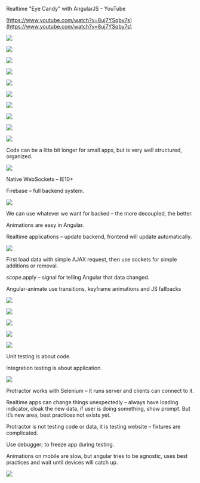 Realtime "Eye Candy" with AngularJS - YouTube 

[https://www.youtube.com/watch?v=8uj7YSqby7s](https://www.youtube.com/watch?v=8uj7YSqby7s)

  


![](assets/2db6aa6eb8257656.png)  


![](assets/ed5ddeff144a26ee.png)  


![](assets/3cee4896a5f0fbbc.png)

![](assets/f855c5fab2b13929.png)

![](assets/62d99eacb9892681.png)

![](assets/81e94f1f62f1099b.png)

![](assets/102aef2e5418657a.png)

![](assets/a88e57ece1dff789.png)

![](assets/6709ae4027de8249.png)  

![](assets/3c6d3348de395faf.png)  

Code can be a litte bit longer for small apps, but is very well structured, organized.

![](assets/c7c1542ca5916029.png)  

Native WebSockets – IE10+  

Firebase – full backend system.

![](assets/5ad54b85e698f4bc.png)  

We can use whatever we want for backed – the more decoupled, the better.

Animations are easy in Angular.

Realtime applications – update backend, frontend will update automatically.

![](assets/6325bd7c7550f557.png)  

First load data with simple AJAX request, then use sockets for simple additions or removal.

$scope.$apply – signal for telling Angular that data changed.

Angular-animate use transitions, keyframe animations and JS fallbacks

![](assets/19baf3ac45d508c9.png)  

![](assets/05216c54cc0f87c4.png)

![](assets/fdf36ccf12a7c91d.png)  

![](assets/a4c3c939b218a6db.png)

![](assets/278d99ece25d0a7b.png)

Unit testing is about code.

Integration testing is about application.

![](assets/3562b818b7fb437c.png)  

Protractor works with Selenium – it runs server and clients can connect to it.

Realtime apps can change things unexpectedly – always have loading indicator, cloak the new data, if user is doing something, show prompt. But it’s new area, best practices not exists yet.

Protractor is not testing code or data, it is testing website – fixtures are complicated.

Use debugger; to freeze app during testing.

Animations on mobile are slow, but angular tries to be agnostic, uses best practices and wait until devices will catch up.

![](assets/b6d652a593267559.png)
